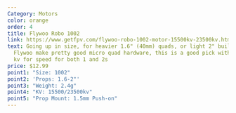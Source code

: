 ```yaml
---
Category: Motors
color: orange
order: 4
title: Flywoo Robo 1002
link: https://www.getfpv.com/flywoo-robo-1002-motor-15500kv-23500kv.html
text: Going up in size, for heavier 1.6" (40mm) quads, or light 2" builds.
  Flywoo make pretty good micro quad hardware, this is a good pick with higher
  kv for speed for both 1 and 2s
price: $12.99
point1: "Size: 1002"
point2: 'Props: 1.6-2"'
point3: "Weight: 2.4g"
point4: "KV: 15500/23500kv"
point5: "Prop Mount: 1.5mm Push-on"
---
```

